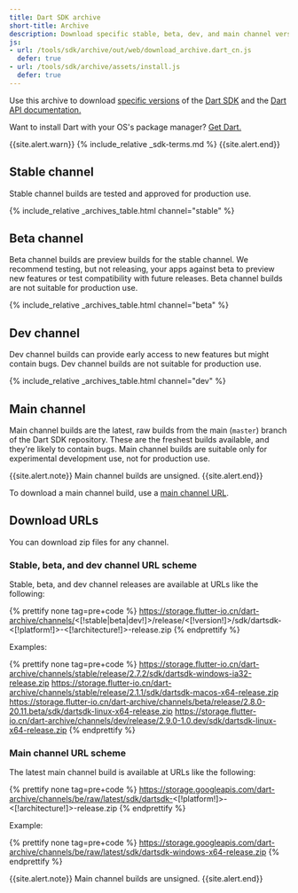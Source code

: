 ```yaml
---
title: Dart SDK archive
short-title: Archive
description: Download specific stable, beta, dev, and main channel versions of the Dart SDK and the Dart API documentation.
js:
- url: /tools/sdk/archive/out/web/download_archive.dart_cn.js
  defer: true
- url: /tools/sdk/archive/assets/install.js
  defer: true
---
```


Use this archive to download
[specific versions](/get-dart#release-channels) of the
[Dart SDK](/tools/sdk)
and the [Dart API documentation.]({{site.dart_api}}/{{site.data.pkg-vers.SDK.channel}})

Want to install Dart with your OS's package manager?
[Get Dart.](/get-dart)

{{site.alert.warn}}
  {% include_relative _sdk-terms.md %}
{{site.alert.end}}

## Stable channel

Stable channel builds are tested and approved for production use.

{% include_relative _archives_table.html channel="stable" %}

## Beta channel

Beta channel builds are preview builds for the stable channel.
We recommend testing, but not releasing, your apps against beta
to preview new features or test compatibility with future releases.
Beta channel builds are not suitable for production use.

{% include_relative _archives_table.html channel="beta" %}

## Dev channel

Dev channel builds can provide early access
to new features but might contain bugs.
Dev channel builds are not suitable for production use.

{% include_relative _archives_table.html channel="dev" %}

## Main channel

Main channel builds are the latest, raw builds from
the main (`master`) branch of the Dart SDK repository.
These are the freshest builds available,
and they're likely to contain bugs.
Main channel builds are suitable only for
experimental development use, not for production use.

{{site.alert.note}}
  Main channel builds are unsigned.
{{site.alert.end}}

To download a main channel build, use a
[main channel URL](#main-channel-url-scheme).


## Download URLs

You can download zip files for any channel.

### Stable, beta, and dev channel URL scheme

Stable, beta, and dev channel releases
are available at URLs like the following:

{% prettify none tag=pre+code %}
https://storage.flutter-io.cn/dart-archive/channels/<[!stable|beta|dev!]>/release/<[!version!]>/sdk/dartsdk-<[!platform!]>-<[!architecture!]>-release.zip
{% endprettify %}

Examples:

{% prettify none tag=pre+code %}
https://storage.flutter-io.cn/dart-archive/channels/stable/release/2.7.2/sdk/dartsdk-windows-ia32-release.zip
https://storage.flutter-io.cn/dart-archive/channels/stable/release/2.1.1/sdk/dartsdk-macos-x64-release.zip
https://storage.flutter-io.cn/dart-archive/channels/beta/release/2.8.0-20.11.beta/sdk/dartsdk-linux-x64-release.zip
https://storage.flutter-io.cn/dart-archive/channels/dev/release/2.9.0-1.0.dev/sdk/dartsdk-linux-x64-release.zip
{% endprettify %}

### Main channel URL scheme

The latest main channel build
is available at URLs like the following:

{% prettify none tag=pre+code %}
https://storage.googleapis.com/dart-archive/channels/be/raw/latest/sdk/dartsdk-<[!platform!]>-<[!architecture!]>-release.zip
{% endprettify %}

Example:

{% prettify none tag=pre+code %}
https://storage.googleapis.com/dart-archive/channels/be/raw/latest/sdk/dartsdk-windows-x64-release.zip
{% endprettify %}

{{site.alert.note}}
  Main channel builds are unsigned.
{{site.alert.end}}
